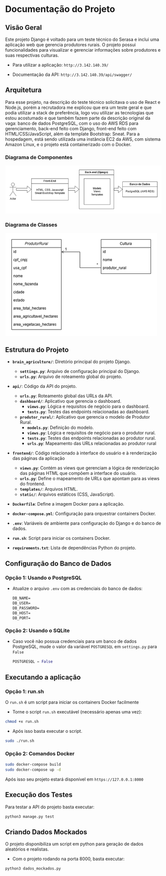 # Documentação do Projeto

## Visão Geral

Este projeto Django é voltado para um teste técnico do Serasa e inclui uma aplicação web que gerencia produtores rurais. O projeto possui funcionalidades para visualizar e gerenciar informações sobre produtores e suas respectivas culturas.

- Para utilizar a aplicação: `http://3.142.140.39/`

- Documentação da API: `http://3.142.140.39/api/swagger/`

## Arquitetura

Para esse projeto, na descrição do teste técnico solicitava o uso de React e Node.js, porém a recrutadora me explicou que era um teste geral e que podia utilizar a stack de preferência, logo vou utilizar as tecnologias que estou acostumado e que também fazem parte da descrição original da vaga: banco de dados PostgreSQL, com o uso do AWS RDS para gerenciamento, back-end feito com Django, front-end feito com HTML/CSS/JavaScript, além da template Bootstrap: Sneat. Para a hospedagem, está sendo utilizada uma instância EC2 da AWS, com sistema Amazon Linux, e o projeto está containerizado com o Docker.

### Diagrama de Componentes

![Diagrama de Componentes](imagens_doc\diagrama_componentes.png)

### Diagrama de Classes

![Diagrama de Classes](imagens_doc\diagrama_classes.png)

## Estrutura do Projeto

- **`brain_agriculture/`**: Diretório principal do projeto Django.
  - **`settings.py`**: Arquivo de configuração principal do Django.
  - **`urls.py`**: Arquivo de roteamento global do projeto.
- **`api/`**: Código da API do projeto.
  - **`urls.py`**: Roteamento global das URLs da API.
  - **`dashboard/`**: Aplicativo que gerencia o dashboard.
    - **`views.py`**: Lógica e requisitos de negócio para o dashboard.
    - **`tests.py`**: Testes das endpoints relacionadas ao dashboard.
  - **`produtor_rural/`**: Aplicativo que gerencia o modelo de Produtor Rural.
    - **`models.py`**: Definição do modelo.
    - **`views.py`**: Lógica e requisitos de negócio para o produtor rural.
    - **`tests.py`**: Testes das endpoints relacionadas ao produtor rural.
    - **`urls.py`**: Mapeamento das URLs relacionadas ao produtor rural
- **`frontend/`**: Código relacionado à interface do usuário e à renderização das páginas da aplicação
  - **`views.py`**: Contém as views que gerenciam a lógica de renderização das páginas HTML que compõem a interface do usuário.
  - **`urls.py`**: Define o mapeamento de URLs que apontam para as views do frontend.
  - **`templates/`**: Arquivos HTML.
  - **`static/`**: Arquivos estáticos (CSS, JavaScript).
  
- **`Dockerfile`**: Define a imagem Docker para a aplicação.
- **`docker-compose.yml`**: Configuração para orquestrar containers Docker.
- **`.env`**: Variáveis de ambiente para configuração do Django e do banco de dados.
- **`run.sh`**: Script para iniciar os containers Docker.
- **`requirements.txt`**: Lista de dependências Python do projeto.

## Configuração do Banco de Dados

### **Opção 1: Usando o PostgreSQL**
   - Atualize o arquivo `.env` com as credenciais do banco de dados:

     ```
     DB_NAME=
     DB_USER=
     DB_PASSWORD=
     DB_HOST=
     DB_PORT=
     ```

### **Opção 2: Usando o SQLite**
   - Caso você não possua credenciais para um banco de dados PostgreSQL, mude o valor da variável `POSTGRESQL` em `settings.py` para `False`

     ```python
     POSTGRESQL = False
     ```

## Executando a aplicação

### Opção 1: run.sh

O `run.sh` é um script para iniciar os containers Docker facilmente

- Torne o script `run.sh` executável (necessário apenas uma vez):

```bash
chmod +x run.sh
```

- Após isso basta executar o script.

```bash
sudo ./run.sh
```

### Opção 2: Comandos Docker

```bash
sudo docker-compose build
sudo docker-compose up -d
```

Após isso seu projeto estará disponível em `https://127.0.0.1:8000`

## Execução dos Testes

Para testar a API do projeto basta executar:

```bash
python3 manage.py test
```

## Criando Dados Mockados

O projeto disponibiliza um script em python para geração de dados aleatórios e realistas.

- Com o projeto rodando na porta 8000, basta executar:

```bash
python3 dados_mockados.py
```